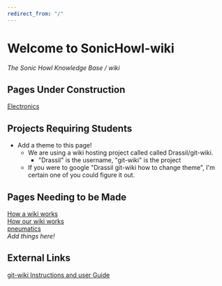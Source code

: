 ```yaml
---
redirect_from: "/"
---
```


# Welcome to SonicHowl-wiki
*The Sonic Howl Knowledge Base / wiki*

## Pages Under Construction
[Electronics](electronics)

## Projects Requiring Students
- Add a theme to this page!
  - We are using a wiki hosting project called called Drassil/git-wiki.
    - "Drassil" is the username, "git-wiki" is the project
  - If you were to google "Drassil git-wiki how to change theme", I'm certain one of you could figure it out. 

## Pages Needing to be Made
[How a wiki works](how-our-wiki-works)  
[How our wiki works](how-our-wiki-works)  
[pneumatics](pneumatics)  
*Add things here!*  


## External Links
[git-wiki Instructions and user Guide](http://www.drassil.org/git-wiki/main_page)

